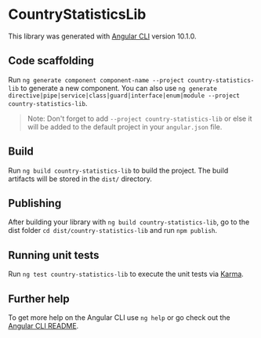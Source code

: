 # CountryStatisticsLib

This library was generated with [Angular CLI](https://github.com/angular/angular-cli) version 10.1.0.

## Code scaffolding

Run `ng generate component component-name --project country-statistics-lib` to generate a new component. You can also use `ng generate directive|pipe|service|class|guard|interface|enum|module --project country-statistics-lib`.
> Note: Don't forget to add `--project country-statistics-lib` or else it will be added to the default project in your `angular.json` file. 

## Build

Run `ng build country-statistics-lib` to build the project. The build artifacts will be stored in the `dist/` directory.

## Publishing

After building your library with `ng build country-statistics-lib`, go to the dist folder `cd dist/country-statistics-lib` and run `npm publish`.

## Running unit tests

Run `ng test country-statistics-lib` to execute the unit tests via [Karma](https://karma-runner.github.io).

## Further help

To get more help on the Angular CLI use `ng help` or go check out the [Angular CLI README](https://github.com/angular/angular-cli/blob/master/README.md).
